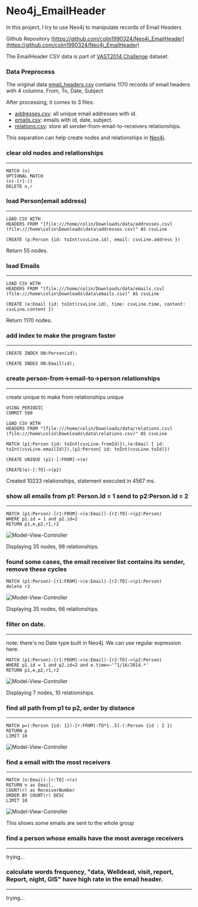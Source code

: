 # Neo4j_EmailHeader
In this project, I try to use Neo4j to manipulate records of Email Headers

Github Repository  [https://github.com/colin1990324/Neo4j_EmailHeader](https://github.com/colin1990324/Neo4j_EmailHeader)

The EmailHeader CSV data is part of [VAST2014 Challenge](http://vacommunity.org/VAST+Challenge+2014) dataset.

### Data Preprocess

The original data [email_headers.csv](https://github.com/colin1990324/Neo4j_EmailHeader/blob/master/data/email%20headers.csv) contains 1170 records of email headers with 4 columns.
From, To, Date, Subject

After processing, it comes to 3 files:

  * [addresses.csv](https://github.com/colin1990324/Neo4j_EmailHeader/blob/master/data/addresses.csv):  all unique email addresses with id.
  * [emails.csv](https://github.com/colin1990324/Neo4j_EmailHeader/blob/master/data/emails.csv):     emails with id, date, subject.
  * [relations.csv](https://github.com/colin1990324/Neo4j_EmailHeader/blob/master/data/relations.csv):   store all sender-from-email-to-receivers relationships.

This separation can help create nodes and relationships in [Neo4j](http://neo4j.com/download/).

### clear old nodes and relationships
-------------------------------------------------------------------------------

    MATCH (n)
    OPTIONAL MATCH
    (n)-[r]-()
    DELETE n,r

### load Person(email address)
-------------------------------------------------------------------------------

    LOAD CSV WITH
    HEADERS FROM "[file:///home/colin/Downloads/data/addresses.csv](file:///home\colin\Downloads\data\addresses.csv)" AS csvLine

    CREATE (p:Person {id: toInt(csvLine.id), email: csvLine.address })

Return 55 nodes.

### load Emails
-------------------------------------------------------------------------------

    LOAD CSV WITH
    HEADERS FROM "[file:///home/colin/Downloads/data/emails.csv](file:///home\colin\Downloads\data\emails.csv)" AS csvLine

    CREATE (e:Email {id: toInt(csvLine.id), time: csvLine.time, content: csvLine.content })

Return 1170 nodes.

### add index to make the program faster
-------------------------------------------------------------------------------

    CREATE INDEX ON:Person(id);

    CREATE INDEX ON:Email(id);

### create person-from->email-to->person relationships
-------------------------------------------------------------------------------
create unique to make from relationships unique

    USING PERIODIC
    COMMIT 500

    LOAD CSV WITH
    HEADERS FROM "[file:///home/colin/Downloads/data/relations.csv](file:///home\colin\Downloads\data\relations.csv)" AS csvLine

    MATCH (p1:Person {id: toInt(csvLine.fromId)}),(e:Email { id: toInt(csvLine.emailId)}),(p2:Person{ id: toInt(csvLine.toId)})

    CREATE UNIQUE (p1)-[:FROM]->(e)

    CREATE(e)-[:TO]->(p2)

Created 10233 relationships, statement executed in 4567 ms.

### show all emails from p1: Person.Id = 1 send to p2:Person.Id = 2
-------------------------------------------------------------------------------

    MATCH (p1:Person)-[r1:FROM]->(e:Email)-[r2:TO]->(p2:Person)
    WHERE p1.id = 1 and p2.id=2
    RETURN p1,e,p2,r1,r2

![Model-View-Controller](https://github.com/colin1990324/Neo4j_EmailHeader/blob/master/data/image/Screen%20Shot%202015-05-19%20at%204.05.43%20PM.png)

Displaying 35 nodes, 98 relationships.

### found some cases, the email receiver list contains its sender, remove these cycles

    MATCH (p1:Person)-[r1:FROM]->(e:Email)-[r2:TO]->(p1:Person)
    delete r2

![Model-View-Controller](https://github.com/colin1990324/Neo4j_EmailHeader/blob/master/data/image/Screen%20Shot%202015-05-19%20at%204.08.43%20PM.png)

Displaying 35 nodes, 66
relationships.

### filter on date.
-------------------------------------------------------------------------------
note: there's no Date type built in Neo4j. We can use regular expression here.

    MATCH (p1:Person)-[r1:FROM]->(e:Email)-[r2:TO]->(p2:Person)
    WHERE p1.id = 1 and p2.id=2 and e.time=~'^1/16/2014.*'
    RETURN p1,e,p2,r1,r2

![Model-View-Controller](https://github.com/colin1990324/Neo4j_EmailHeader/blob/master/data/image/Screen%20Shot%202015-05-19%20at%204.09.56%20PM.png)

Displaying 7 nodes, 10 relationships.

### find all path from p1 to p2, order by distance
-------------------------------------------------------------------------------

    MATCH p=(:Person {id: 1})-[r:FROM|:TO*1..5]-(:Person {id : 2 })
    RETURN p
    LIMIT 10

![Model-View-Controller](https://github.com/colin1990324/Neo4j_EmailHeader/blob/master/data/image/Screen%20Shot%202015-05-19%20at%205.40.57%20PM.png)

### find a email with the most receivers
-------------------------------------------------------------------------------

    MATCH (n:Email)-[r:TO]->(x)
    RETURN n as Email,
    COUNT(r) as ReceiverNumber
    ORDER BY COUNT(r) DESC
    LIMIT 10

![Model-View-Controller](https://github.com/colin1990324/Neo4j_EmailHeader/blob/master/data/image/Screen%20Shot%202015-05-19%20at%205.02.37%20PM.png)

This shows some emails are sent to the whole group

### find a person whose emails have the most average receivers
-------------------------------------------------------------------------------
trying…

### calculate words frequency, "data, Welldead, visit, report, Report, night, GIS" have high rate in the email header.
-------------------------------------------------------------------------------
trying…
 

 

 